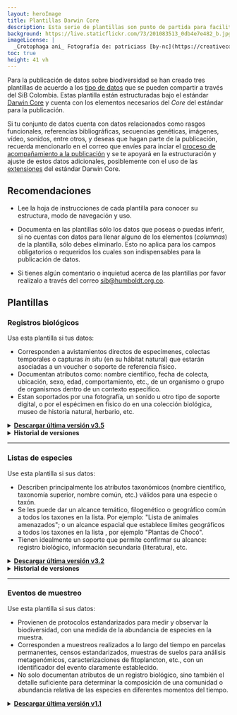 ```yaml
---
layout: heroImage
title: Plantillas Darwin Core
description: Esta serie de plantillas son punto de partida para facilitar la estandarización de datos haciendo uso del Darwin Core (DwC), donde se resaltan los elementos mas relevantes teniendo en cuenta la fuente y tipos de datos. 
background: https://live.staticflickr.com/73/201083513_0db4e7e482_b.jpg
imageLicense: |
  _Crotophaga ani_ Fotografía de: patriciass [by-nc](https://creativecommons.org/licenses/by-nc/4.0/) vía [iNaturalist](https://www.inaturalist.org/observations/53069927)
toc: true
height: 41 vh
---
```


Para la publicación de datos sobre biodiversidad se han creado tres plantillas de acuerdo a los [tipo de datos](compartir/TiposDeDatos) que se pueden compartir a través del SiB Colombia. Estas plantilla están estructuradas bajo el estándar [Darwin Core](compartir/Estandares) y cuenta con los elementos necesarios del _Core_ del estándar para la publicación. 

Si tu conjunto de datos cuenta con datos relacionados como rasgos funcionales, referencias bibliográficas, secuencias genéticas, imágenes, vídeo, sonidos, entre otros, y deseas que hagan parte de la publicación, recuerda mencionarlo en el correo que envíes para inciar el [proceso de acompañamiento a la publicación](/compartir/GuiaPublicacion) y se te apoyará en la estructuración y ajuste de estos datos adicionales, posiblemente con el uso de las [extensiones](https://tools.gbif.org/dwca-validator/extensions.do) del estándar Darwin Core.


## Recomendaciones

* Lee la hoja de instrucciones de cada plantilla para conocer su estructura, modo de navegación y uso.

* Documenta en las plantillas sólo los datos que poseas o puedas inferir, si no cuentas con datos para llenar alguno de los elementos (_columnas_) de la plantilla, sólo debes eliminarlo. Esto no aplica para los campos obligatorios o requeridos los cuales son indispensables para la publicación de datos.

* Si tienes algún comentario o inquietud acerca de las plantillas por favor realízalo a través del correo [sib@humboldt.org.co](sib@humboldt.org.co).


## Plantillas


### Registros biológicos

Usa esta plantilla si tus datos:

* Corresponden a avistamientos directos de especímenes, colectas temporales  o capturas _in situ_ (en su hábitat natural) que estarán asociadas a un voucher o soporte de referencia físico.
* Documentan atributos como: nombre científico, fecha de colecta, ubicación, sexo, edad, comportamiento, etc., de un organismo o grupo de organismos dentro de un contexto específico.
* Estan soportados por una fotografía, un sonido u otro tipo de soporte digital, o por el espécimen en físico do en una colección biológica, museo de historia natural, herbario, etc.


<details>
    <summary markdown="span"><b><a href="https://drive.google.com/u/0/uc?id=16oIiR09yAbm8B63CpR0h2phY7tqsFXSk&export=download">Descargar última versión v3.5</a></b></summary>
<p>
    <i>Cambios realizados respecto a la versión 3.4:</i>
</p>

<ul>
  <li>Definiciones actualizadas
    <ul>
      <li>basisOfrecord</li>
      <li>disposition</li>
      <li>preparations</li>
      <li>organismQuantity</li>
      <li>organismQuantityType</li>
    </ul>
  </li>
  <li>Cambio de obligatoriedad
    <ul>
      <li>El elemento individualCount deja de ser obligatorio y pasa a ser recomendado.</li>
      <li>El elemento <i>organismQuantity</i> deja de ser opcional y pasa a ser obligatorio para registros biológicos colectados bajo un permiso de recolección de especímenes o acceso a recursos genéticos.</li>
      <li>El elemento <i>organismQuantityType</i> deja de ser opcional y pasa a ser obligatorio para registros biológicos colectados bajo un permiso de recolección de especímenes o acceso a recursos genéticos.</li>
      <li>El elemento <i>disposition</i> deja de ser opcional y pasa a ser obligatorio para registros biológicos colectados bajo un permiso de recolección de especímenes o acceso a recursos genéticos.</li>
      <li>El elemento <i>preparations</i> deja  de ser recomendado y pasa a ser obligatorio para registros biológicos colectados bajo un permiso de recolección de especímenes o acceso a recursos genéticos.</li>
    </ul>   
  </li> 
      <li>Cambios en las instrucciones
    <ul>
      <li>Se añaden elementos obligatorios a la tabla de instrucciones</li>
      <li>Actualización citación</li>
    </ul>
  </li>      

</ul>
  
</details>  

<details>
    <summary markdown="span"><B>Historial de versiones</B></summary>
    <a href="https://drive.google.com/a/humboldt.org.co/uc?authuser=2&id=18QECbc_8aobmpxsLLKU8QFsRJIm-QBF6&export=download"><b>Plantilla de Registros Biológicos v3.4</b></a>
<p><i>Cambios realizados respecto a la versión 3.3:</i></p>
<ul>
  <li>Definiciones actualizadas
    <ul>
      <li>basisOfrecord</li>
      <li>institutionCode</li>
      <li>collectionCode</li>
      <li>catalogNumber</li>
      <li>type</li>
      <li>institutionID</li>
      <li>collectionID</li>
      <li>datasetID</li>
      <li>datasetName</li>
      <li>scientificName</li>
    </ul>
  </li>
  <li>Cambio de obligatoriedad
    <ul>
      <li>El elemento <i>catalogNumber</i> deja de ser obligatorio y pasa a ser condicional.</li>
      <li>El elemento type deja de ser recomendado y pasa a ser obligatorio.</li>
      <li>El elemento <i>otherCatalogNumbers</i> deja de ser obligatorio para registros biológicos colectados bajo un permiso de recolección de especímenes o acceso a recursos genéticos.</li>
      <li>El elemento datasetName pasa a ser obligatorio para registros biológicos colectados bajo un permiso de recolección de especÌmenes o acceso a recursos genéticos.</li>
      <li>El elemento <i>datasetID</i> pasa a ser obligatorio para los registros biológicos colectados bajo un permiso de recolección de especímenes o acceso a recursos genéticos.</li>
      <li>El elemento <i>preparations</i> pasa a ser recomendado.</li>
      <li>El elemento <i>taxonRank</i> pasa a ser obligatorio.</li>
    </ul>
 </li>  
 <li>Cambios en las instrucciones
    <ul>
      <li>Actualización enlaces.</li>
      <li>Se incluye una tabla describiendo los elementos obligatorios según el origen de los registros biológicos.</li>
      <li>Creación de una nueva categoría de obligatoriedad: 'Elemento obligatorio para al menos un tipo de registro biológico y recomendado en al documentación de un buen registro biológico'.</li>
      <li>Actualización menor en los textos.</li>
      <li>Cambios menores en el diseño para mejor visibilidad de la tabla.</li> 
      <li>Actualización citación</li>
    </ul>
 </li>      
    
</ul>
    
<a href="https://drive.google.com/uc?export=download&id=1ik_etAy1SAGplzanh5D9OA7-1IVDAQsq"><b>Plantilla de Registros Biológicos v3.3</b></a> 
    <p><i>Revisada y editada 2017-11</i></p>
    
<a href="https://drive.google.com/a/humboldt.org.co/uc?authuser=2&id=1NwpYvbragT62gS5Pa6bE4YWGSIE6jxao&export=download"><b>Plantilla de Registros Biológicos v3.1</b></a> 
 <p><i>Revisada y editada 2017-04</i></p>   
    
<a href="https://drive.google.com/a/humboldt.org.co/uc?authuser=2&id=197GjqdIAVXppnc798nW656UDPiAn28xx&export=download"><b>Plantilla de Registros Biológicos v3.0</b></a> 
 <p><i>Revisada y editada 2013-11</i></p>    
    
<a href="https://drive.google.com/a/humboldt.org.co/uc?authuser=2&id=1qE-1rCfFklxyUR9xvim9tqoGAj-iU3U4&export=download"><b>Plantilla de Registros Biológicos v2.0</b></a> 
 <p><i>Revisada y editada 2013-05</i></p>   

<a href="https://drive.google.com/a/humboldt.org.co/uc?authuser=2&id=1bEfdcGc31NLjLlWMZ62keHRLicSWn37M&export=download"><b>Plantilla de Registros Biológicos v1.0</b></a> 
 <p><i>Revisada y editada 2012</i></p> 
    
<a href="https://drive.google.com/a/humboldt.org.co/uc?authuser=2&id=1bEfdcGc31NLjLlWMZ62keHRLicSWn37M&export=download"><b>Plantilla CR-SiB v1.0</b></a>
     <p><i>Creada en 2014-05. A partir de 2019-09 se unifica con las plantillas de publicación de registros biológicos v3.5.</i></p> 
    
</details>  

---

### Listas de especies

Use esta plantilla si sus datos:

* Describen principalmente los atributos taxonómicos (nombre científico, taxonomía superior, nombre común, etc.) válidos para una especie o taxón.
* Se les puede dar un alcance temático, filogenético o geográfico común a todos los taxones en la lista. Por ejemplo: "Lista de animales amenazados"; o un alcance espacial que establece límites geográficos a todos los taxones en la lista , por ejemplo "Plantas de Chocó".
* Tienen idealmente un soporte que permite confirmar su alcance: registro biológico, información secundaria (literatura), etc.


<details>
    <summary markdown="span"><b><a href="https://drive.google.com/uc?export=download&id=1p2j1KYHsNPyt50LopUkdhdaMlI6SZd4Q">Descargar última versión v3.2</a></b></summary>
    <p><i>Revisada y editada 2017-11</i></p>
    
</details>
<details>
    <summary markdown="span"><B>Historial de versiones</B></summary>
    <a href="https://drive.google.com/a/humboldt.org.co/uc?authuser=2&id=11rXim-K9OvEX3icT10sA5FE67NNvPIdd&export=download"><b>Plantilla de Listas v3.0</b></a>
    <p><i>Revisada y editada  2013-11</i></p>
    
<a href="https://drive.google.com/a/humboldt.org.co/uc?authuser=2&id=1YaQewpHUEo7br_OjaEH5_mum60KxV8bh&export=download"><b>Plantilla de Listas v2.0</b></a>
    <p><i>Revisada y editada 2013-05</i></p>

<a href="https://drive.google.com/a/humboldt.org.co/uc?authuser=2&id=1ZJwCYee7w_XF2RglSwhpv2VFI-cVdt1k&export=download"><b>Plantilla de Listas v1.0</b></a>
   <p><i>Revisada y editada 2012</i></p>

</details>

---

### Eventos de muestreo

Use esta plantilla si sus datos:

* Provienen de protocolos estandarizados para medir y observar la biodiversidad, con una medida de la abundancia de especies en la muestra.
* Corresponden a muestreos realizados a lo largo del tiempo en parcelas permanentes, censos estandarizados, muestras de suelos para análisis metagenómicos, caracterizaciones de fitoplancton, etc., con un identificador del evento claramente establecido.
* No solo documentan atributos de un registro biológico, sino también el detalle suficiente para determinar la composición de una comunidad o abundancia relativa de las especies en diferentes momentos del tiempo.

<details>
    <summary markdown="span"><b><a href="https://goo.gl/EAZbqL">Descargar última versión v1.1</a></b></summary>
    <p><i>Revisada y editada 2014-05</i></p>
    
</details>


 
